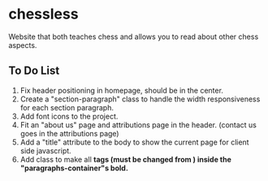 # chessless

Website that both teaches chess and allows you to read about other chess aspects.

## To Do List

1. Fix header positioning in homepage, should be in the center.
2. Create a "section-paragraph" class to handle the width responsiveness for each section paragraph.
3. Add font icons to the project.
4. Fit an "about us" page and attributions page in the header. (contact us goes in the attributions page)
5. Add a "title" attribute to the body to show the current page for client side javascript.
6. Add class to make all <b> tags (must be changed from <span>) inside the "paragraphs-container"s bold.
